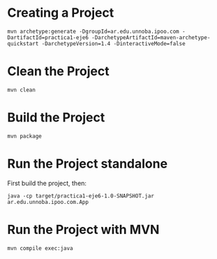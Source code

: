 # Creating a Project

```
mvn archetype:generate -DgroupId=ar.edu.unnoba.ipoo.com -DartifactId=practica1-eje6 -DarchetypeArtifactId=maven-archetype-quickstart -DarchetypeVersion=1.4 -DinteractiveMode=false
```

# Clean the Project
```
mvn clean
```

# Build the Project
```
mvn package
```

# Run the Project standalone
First build the project, then:

```
java -cp target/practica1-eje6-1.0-SNAPSHOT.jar ar.edu.unnoba.ipoo.com.App
```

# Run the Project with MVN
```
mvn compile exec:java
```
